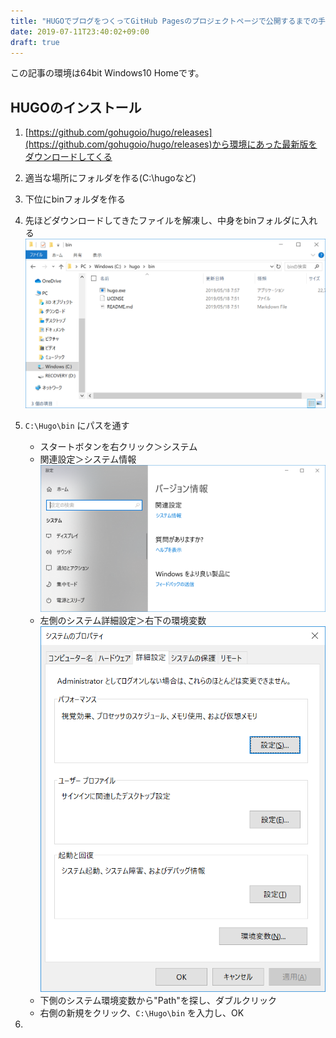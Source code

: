 ```yaml
---
title: "HUGOでブログをつくってGitHub Pagesのプロジェクトページで公開するまでの手順"
date: 2019-07-11T23:40:02+09:00
draft: true
---
```


この記事の環境は64bit Windows10 Homeです。

## HUGOのインストール

1. [https://github.com/gohugoio/hugo/releases](https://github.com/gohugoio/hugo/releases)から環境にあった最新版をダウンロードしてくる

2. 適当な場所にフォルダを作る(C:\hugoなど)

3. 下位にbinフォルダを作る

4. 先ほどダウンロードしてきたファイルを解凍し、中身をbinフォルダに入れる
![](2019-07-11-23-52-56.png)

5. `C:\Hugo\bin` にパスを通す
    - スタートボタンを右クリック＞システム
    - 関連設定＞システム情報
    ![](2019-07-11-23-57-43.png)
    - 左側のシステム詳細設定＞右下の環境変数
    ![](2019-07-11-23-59-21.png)
    - 下側のシステム環境変数から"Path"を探し、ダブルクリック
    - 右側の新規をクリック、`C:\Hugo\bin` を入力し、OK

6. 
